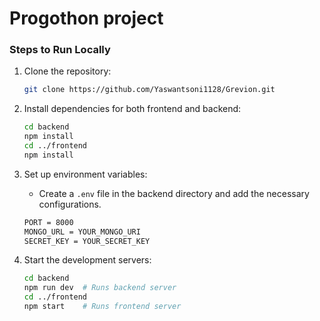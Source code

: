 # Progothon project


### Steps to Run Locally
1. Clone the repository:
   ```sh
   git clone https://github.com/Yaswantsoni1128/Grevion.git
   ```
2. Install dependencies for both frontend and backend:
   ```sh
   cd backend
   npm install
   cd ../frontend
   npm install
   ```
3. Set up environment variables:
   - Create a `.env` file in the backend directory and add the necessary configurations.
   ```sh
   PORT = 8000
   MONGO_URL = YOUR_MONGO_URI
   SECRET_KEY = YOUR_SECRET_KEY
   ```

4. Start the development servers:
   ```sh
   cd backend
   npm run dev  # Runs backend server
   cd ../frontend
   npm start    # Runs frontend server
   ```

